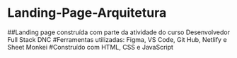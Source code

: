# Landing-Page-Arquitetura
##Landing page construída com parte da atividade do curso Desenvolvedor Full Stack DNC
#Ferramentas utilizadas: Figma, VS Code, Git Hub, Netlify e Sheet Monkei
#Construído com HTML, CSS e JavaScript

